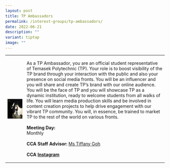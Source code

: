 ```yaml
---
layout: post
title: TP Ambassadors
permalink: /interest-groups/tp-ambassadors/
date: 2022-06-21
description: ""
variant: tiptap
image: ""
---
```

<table style="minWidth: 50px">
<colgroup>
<col>
<col>
</colgroup>
<tbody>
<tr>
<td rowspan="1" colspan="1">
<div class="isomer-image-wrapper">
<img style="display:block;margin-left:auto;margin-right:auto;" height="auto" width="100%" alt="TP Ambassadors" src="/images/CCA_tp_ambassadors1.jpg">
</div>
</td>
<td rowspan="1" colspan="1">
<p>As a TP Ambassador, you are an official student representative of Temasek
Polytechnic (TP). Your role is to boost visibility of the TP brand through
your interaction with the public and also your presence on social media
fronts. You will be an influencer and you will share and create TP’s brand
with our online audience. You will be the face of TP and you will showcase
TP as a dynamic institution, ready to welcome students from all walks of
life. You will learn media production skills and be involved in content
creation projects to help drive engagement with our vibrant TP community.
You will, in essence, be trained to market TP to the rest of the world
on various fronts.
<br>
<br><strong>Meeting Day:</strong>
<br>Monthly
<br>
<br><strong>CCA Staff Advisor:</strong>  <a href="mailto:Tiffany_Goh@TP.EDU.SG" rel="noopener noreferrer nofollow" target="_blank">Ms Tiffany Goh</a>
<br>
<br><strong>CCA <a href="https://www.instagram.com/tp_ambassadors" rel="noopener noreferrer nofollow" target="_blank">Instagram</a></strong>
</p>
</td>
</tr>
</tbody>
</table>
<p></p>